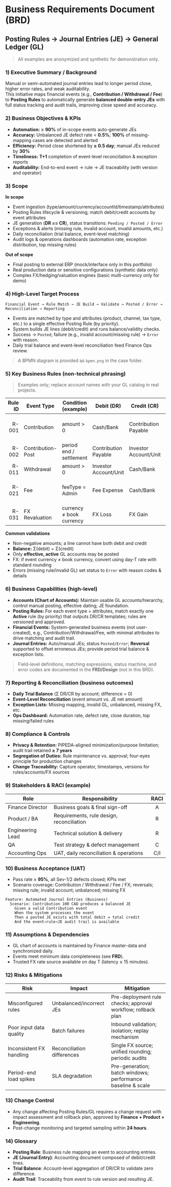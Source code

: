 # Business Requirements Document (BRD)
## Posting Rules → Journal Entries (JE) → General Ledger (GL)

> All examples are anonymized and synthetic for demonstration only.

### 1) Executive Summary / Background
Manual or semi-automated journal entries lead to longer period close, higher error rates, and weak auditability.  
This initiative maps financial events (e.g., **Contribution / Withdrawal / Fee**) to **Posting Rules** to automatically generate **balanced double-entry JEs** with full status tracking and audit trails, improving close speed and accuracy.

### 2) Business Objectives & KPIs
- **Automation:** ≥ **90%** of in-scope events auto-generate JEs  
- **Accuracy:** Unbalanced JE defect rate < **0.5%**; **100%** of missing-mapping cases are detected and alerted  
- **Efficiency:** Period close shortened by **≥ 0.5 day**; manual JEs reduced by **30%**  
- **Timeliness:** **T+1** completion of event-level reconciliation & exception reports  
- **Auditability:** End-to-end event → rule → JE traceability (with version and operator)

### 3) Scope
**In scope**
- Event ingestion (type/amount/currency/accountId/timestamp/attributes)
- Posting Rules lifecycle & versioning; match debit/credit accounts by event attributes
- JE generation (**DR == CR**), status transitions: `Pending / Posted / Error`
- Exceptions & alerts (missing rule, invalid account, invalid amounts, etc.)
- Daily reconciliation (trial balance, event-level matching)
- Audit logs & operations dashboards (automation rate, exception distribution, top missing rules)

**Out of scope**
- Final posting to external ERP (mock/interface only in this portfolio)
- Real production data or sensitive configurations (synthetic data only)
- Complex FX/hedging/valuation engines (basic multi-currency only for demo)

### 4) High-Level Target Process
`Financial Event → Rule Match → JE Build → Validate → Posted / Error → Reconciliation → Reporting`

- Events are matched by type and attributes (product, channel, tax type, etc.) to a single effective Posting Rule (by priority).
- System builds JE lines (debit/credit) and runs balance/validity checks.
- Success → `Posted`; failure (e.g., invalid account/missing rule) → `Error` with reason.
- Daily trial balance and event-level reconciliation feed Finance Ops review.

> A BPMN diagram is provided as `bpmn.png` in the case folder.

### 5) Key Business Rules (non-technical phrasing)
> Examples only; replace account names with your GL catalog in real projects.

| Rule ID | Event Type           | Condition (example)         | Debit (DR)              | Credit (CR)                 | Note                                   |
|--------:|----------------------|-----------------------------|-------------------------|-----------------------------|----------------------------------------|
| R-001   | Contribution         | amount > 0                  | Cash/Bank               | Contribution Payable        | Cash in; recognize payable to investor |
| R-002   | Contribution-Post    | period end / settlement     | Contribution Payable    | Investor Account/Unit       | Move payable to investor equity        |
| R-011   | Withdrawal           | amount > 0                  | Investor Account/Unit   | Cash/Bank                   | Investor redemption                     |
| R-021   | Fee                  | feeType = Admin             | Fee Expense             | Cash/Bank                   | Policy-dependent revenue/expense side   |
| R-031   | FX Revaluation       | currency ≠ book currency    | FX Loss                 | FX Gain                     | Period-end reval (demo)                 |

**Common validations**
- Non-negative amounts; a line cannot have both debit and credit
- **Balance:** Σ(debit) = Σ(credit)
- Only **effective, active** GL accounts may be posted
- FX: if event currency ≠ book currency, convert using day-T rate with standard rounding
- Errors (missing rule/invalid GL) set status to `Error` with reason codes & details

### 6) Business Capabilities (high-level)
- **Accounts (Chart of Accounts):** Maintain usable GL accounts/hierarchy, control manual posting, effective dating; JE foundation.  
- **Posting Rules:** For each event type + attributes, match exactly one **Active** rule (by priority) that outputs DR/CR templates; rules are versioned and approved.  
- **Financial Events:** System-generated business events (not user-created), e.g., Contribution/Withdrawal/Fee, with minimal attributes to drive matching and audit trail.  
- **Journal Entries:** Auto/manual JEs; status `Posted/Error`; **Reversal** supported to offset erroneous JEs; provide period trial balance & exception lists.

> Field-level definitions, matching expressions, status machine, and error codes are documented in the **FRD/Design** (not in this BRD).

### 7) Reporting & Reconciliation (business outcomes)
- **Daily Trial Balance** (Σ DR/CR by account; difference = 0)  
- **Event-Level Reconciliation** (event amount vs. JE net amount)  
- **Exception Lists:** Missing mapping, invalid GL, unbalanced, missing FX, etc.  
- **Ops Dashboard:** Automation rate, defect rate, close duration, top missing/failed rules

### 8) Compliance & Controls
- **Privacy & Retention:** PIPEDA-aligned minimization/purpose limitation; audit trail retained **≥ 7 years**  
- **Segregation of Duties:** Rule maintenance vs. approval; four-eyes principle for production changes  
- **Change Traceability:** Capture operator, timestamps, versions for rules/accounts/FX sources

### 9) Stakeholders & RACI (example)
| Role              | Responsibility                          | RACI |
|-------------------|------------------------------------------|:---:|
| Finance Director  | Business goals & final sign-off          |  A  |
| Product / BA      | Requirements, rule design, reconciliation|  R  |
| Engineering Lead  | Technical solution & delivery            |  R  |
| QA                | Test strategy & defect management        |  C  |
| Accounting Ops    | UAT, daily reconciliation & operations   | C/I |

### 10) Business Acceptance (UAT)
- Pass rate ≥ **95%**, all Sev-1/2 defects closed; KPIs met  
- Scenario coverage: Contribution / Withdrawal / Fee / FX; reversals; missing rule; invalid account; unbalanced; missing FX

```gherkin
Feature: Automated Journal Entries (Business)
  Scenario: Contribution 100 CAD produces a balanced JE
    Given a valid Contribution event
    When the system processes the event
    Then a posted JE exists with total debit = total credit
    And the event→rule→JE audit trail is available
```

### 11) Assumptions & Dependencies
- GL chart of accounts is maintained by Finance master-data and synchronized daily.
- Events meet minimum data completeness (see **FRD**).
- Trusted FX rate source available on day T (latency ≤ 15 minutes).

### 12) Risks & Mitigations
| Risk                     | Impact                       | Mitigation                                                    |
|--------------------------|------------------------------|---------------------------------------------------------------|
| Misconfigured rules      | Unbalanced/incorrect JEs     | Pre-deployment rule checks; approval workflow; rollback plan  |
| Poor input data quality  | Batch failures                | Inbound validation; isolation; replay mechanism               |
| Inconsistent FX handling | Reconciliation differences    | Single FX source; unified rounding; periodic audits           |
| Period-end load spikes   | SLA degradation               | Pre-generation; batch windows; performance baseline & scale   |

### 13) Change Control
- Any change affecting Posting Rules/GL requires a change request with impact assessment and rollback plan, approved by **Finance + Product + Engineering**.
- Post-change monitoring and targeted sampling within **24 hours**.

### 14) Glossary
- **Posting Rule**: Business rule mapping an event to accounting entries.  
- **JE (Journal Entry)**: Accounting document composed of debit/credit lines.  
- **Trial Balance**: Account-level aggregation of DR/CR to validate zero difference.  
- **Audit Trail**: Traceability from event to rule version and resulting JE.


